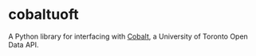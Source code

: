 # cobaltuoft
A Python library for interfacing with [Cobalt](http://cobalt.qas.im), a University of Toronto Open Data API.
